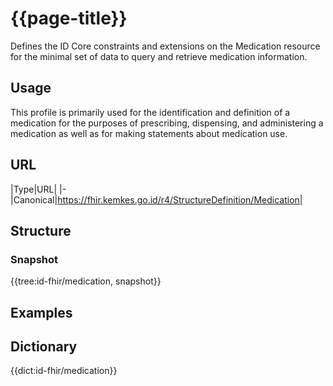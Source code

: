 # {{page-title}}
Defines the ID Core constraints and extensions on the Medication resource for the minimal set of data to query and retrieve medication information.


## Usage
This profile is primarily used for the identification and definition of a medication for the purposes of prescribing, dispensing, and administering a medication as well as for making statements about medication use.

## URL
|Type|URL|
|-
|Canonical|https://fhir.kemkes.go.id/r4/StructureDefinition/Medication|

## Structure
### Snapshot
<div>
{{tree:id-fhir/medication, snapshot}}
</div>

## Examples

## Dictionary
{{dict:id-fhir/medication}} 
